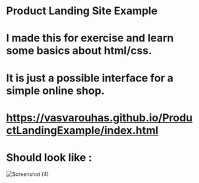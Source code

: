 # Product Landing Site Example
# I made this for exercise and learn some basics about html/css.
# It is just a possible interface for a simple online shop.
# https://vasvarouhas.github.io/ProductLandingExample/index.html
# Should look like : 

![Screenshot (4)](https://github.com/VasVarouhas/ProductLandingExample/assets/131968265/606b168e-8921-4927-a6c8-3e603cde76b8)
